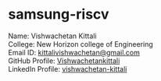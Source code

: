 # samsung-riscv

Name: Vishwachetan Kittali  
College: New Horizon college of Engineering  
Email ID: kittalivishwachetan@gmail.com  
GitHub Profile: [Vishwachetankittali](https://github.com/Vishwachetankittali)  
LinkedIn Profile: [vishwachetan-kittali](https://linkedin.com/in/vishwachetan-kittali)  

